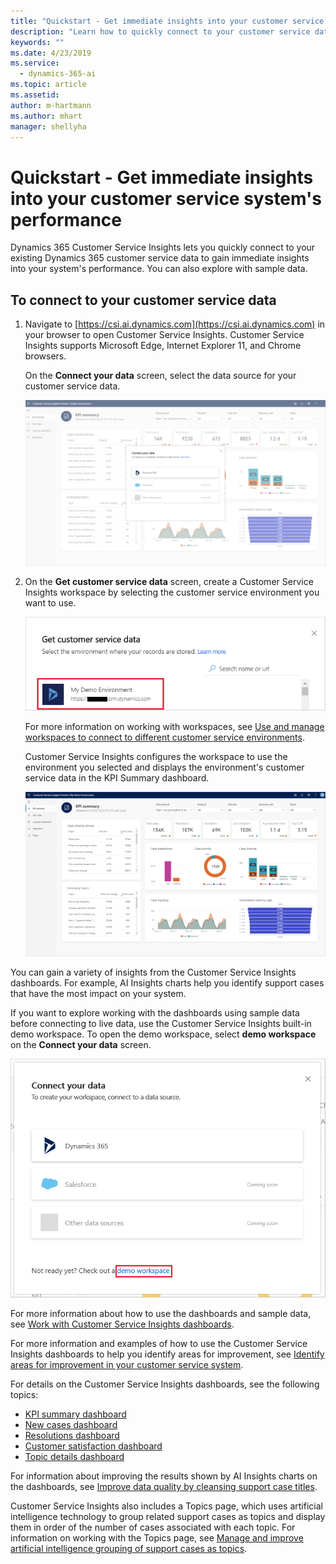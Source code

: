 ```yaml
---
title: "Quickstart - Get immediate insights into your customer service system's performance"
description: "Learn how to quickly connect to your customer service data to gain insights into your customer service system."
keywords: ""
ms.date: 4/23/2019
ms.service:
  - dynamics-365-ai
ms.topic: article
ms.assetid: 
author: m-hartmann
ms.author: mhart
manager: shellyha
---
```


# Quickstart - Get immediate insights into your customer service system's performance

Dynamics 365 Customer Service Insights lets you quickly connect to your existing Dynamics 365 customer service data to gain immediate insights into your system's performance. You can also explore with sample data.

## To connect to your customer service data

1. Navigate to [https://csi.ai.dynamics.com](https://csi.ai.dynamics.com) in your browser to open Customer Service Insights. Customer Service Insights supports Microsoft Edge, Internet Explorer 11, and Chrome browsers.

   On the **Connect your data** screen, select the data source for your customer service data.

   ![Connect your data screen](media/connect-data.png)

2. On the **Get customer service data** screen, create a Customer Service Insights workspace by selecting the customer service environment you want to use.

   ![Get data](media/choose-environment.png)

   For more information on working with workspaces, see [Use and manage workspaces to connect to different customer service environments](use-workspaces.md).

   Customer Service Insights configures the workspace to use the environment you selected and displays the environment's customer service data in the KPI Summary dashboard.

   ![KPI summary dashboard](media/overview.png)

You can gain a variety of insights from the Customer Service Insights dashboards. For example, AI Insights charts help you identify support cases that have the most impact on your system.

If you want to explore working with the dashboards using sample data before connecting to live data, use the Customer Service Insights built-in demo workspace. To open the demo workspace, select **demo workspace** on the **Connect your data** screen.

![Demo workspace](media/demo-workspace.png)

For more information about how to use the dashboards and sample data, see [Work with Customer Service Insights dashboards](use-dashboard-sample-data.md).

For more information and examples of how to use the Customer Service Insights dashboards to help you identify areas for improvement, see [Identify areas for improvement in your customer service system](improve-system.md).

For details on the Customer Service Insights dashboards, see the following topics:

* [KPI summary dashboard](dashboard-kpi-summary.md)
* [New cases dashboard](dashboard-incoming-cases.md)
* [Resolutions dashboard](dashboard-case-resolutions.md)
* [Customer satisfaction dashboard](dashboard-CSAT.md)
* [Topic details dashboard](dashboard-topic-details.md)

For information about improving the results shown by AI Insights charts on the dashboards, see [Improve data quality by cleansing support case titles](settings.md).

Customer Service Insights also includes a Topics page, which uses artificial intelligence technology to group related support cases as topics and display them in order of the number of cases associated with each topic. For information on working with the Topics page, see [Manage and improve artificial intelligence grouping of support cases as topics](topics-page.md).